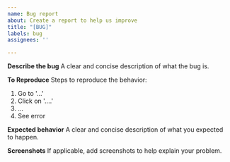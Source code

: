 ```yaml
---
name: Bug report
about: Create a report to help us improve
title: "[BUG]"
labels: bug
assignees: ''

---
```


**Describe the bug**
A clear and concise description of what the bug is.

**To Reproduce**
Steps to reproduce the behavior:
1. Go to '...'
2. Click on '....'
3. ...
4. See error

**Expected behavior**
A clear and concise description of what you expected to happen.

**Screenshots**
If applicable, add screenshots to help explain your problem.
